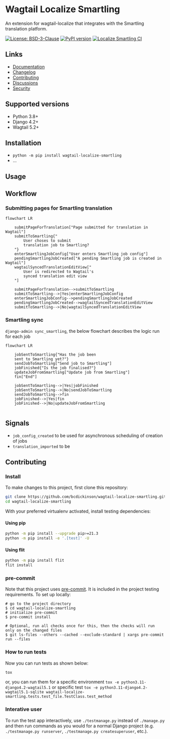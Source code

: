 # Wagtail Localize Smartling

An extension for wagtail-localize that integrates with the Smartling translation platform.

[![License: BSD-3-Clause](https://img.shields.io/badge/License-BSD--3--Clause-blue.svg)](https://opensource.org/licenses/BSD-3-Clause)
[![PyPI version](https://badge.fury.io/py/wagtail-localize-smartling.svg)](https://badge.fury.io/py/wagtail-localize-smartling)
[![Localize Smartling CI](https://github.com/bcdickinson/wagtail-localize-smartling/actions/workflows/test.yml/badge.svg)](https://github.com/bcdickinson/wagtail-localize-smartling/actions/workflows/test.yml)

## Links

- [Documentation](https://github.com/bcdickinson/wagtail-localize-smartling/blob/main/README.md)
- [Changelog](https://github.com/bcdickinson/wagtail-localize-smartling/blob/main/CHANGELOG.md)
- [Contributing](https://github.com/bcdickinson/wagtail-localize-smartling/blob/main/CONTRIBUTING.md)
- [Discussions](https://github.com/bcdickinson/wagtail-localize-smartling/discussions)
- [Security](https://github.com/bcdickinson/wagtail-localize-smartling/security)

## Supported versions

- Python 3.8+
- Django 4.2+
- Wagtail 5.2+

## Installation

- `python -m pip install wagtail-localize-smartling`
- ...


## Usage

<!--

TODO:
- Document settings
- Document requirements for setting up the Smartling project:
  - Country and region codes must match exactly
- Need to set up scheduled command

-->

## Workflow

<!-- TODO make sure this is fleshed out properly -->

### Submitting pages for Smartling translation

```mermaid
flowchart LR

    submitPageForTranslation["Page submitted for translation in Wagtail"]
    submitToSmartling{"
        User choses to submit
        translation job to Smartling?
    "}
    enterSmartlingJobConfig["User enters Smartling job config"]
    pendingSmartlingJobCreated["A pending Smartling job is created in Wagtail"]
    wagtailSyncedTranslationEditView["
        User is redirected to Wagtail's
        synced translation edit view
    "]

    submitPageForTranslation-->submitToSmartling
    submitToSmartling-->|Yes|enterSmartlingJobConfig
    enterSmartlingJobConfig-->pendingSmartlingJobCreated
    pendingSmartlingJobCreated-->wagtailSyncedTranslationEditView
    submitToSmartling-->|No|wagtailSyncedTranslationEditView
```

### Smartling sync

`django-admin sync_smartling`, the below flowchart describes the logic run for each job

```mermaid
flowchart LR

    jobSentToSmartling{"Has the job been
    sent to Smartling yet?"}
    sendJobToSmartling["Send job to Smartling"]
    jobFinished{"Is the job finalised?"}
    updateJobFromSmartling["Update job from Smartling"]
    fin["End"]

    jobSentToSmartling-->|Yes|jobFinished
    jobSentToSmartling-->|No|sendJobToSmartling
    sendJobToSmartling-->fin
    jobFinished-->|Yes|fin
    jobFinished-->|No|updateJobFromSmartling


```
## Signals

<!-- TODO -->
- `job_config_created` to be used for asynchronous scheduling of creation of jobs
- `translation_imported` to be

## Contributing

### Install

To make changes to this project, first clone this repository:

```sh
git clone https://github.com/bcdickinson/wagtail-localize-smartling.git
cd wagtail-localize-smartling
```

With your preferred virtualenv activated, install testing dependencies:

#### Using pip

```sh
python -m pip install --upgrade pip>=21.3
python -m pip install -e '.[test]' -U
```

#### Using flit

```sh
python -m pip install flit
flit install
```

### pre-commit

Note that this project uses [pre-commit](https://github.com/pre-commit/pre-commit).
It is included in the project testing requirements. To set up locally:

```shell
# go to the project directory
$ cd wagtail-localize-smartling
# initialize pre-commit
$ pre-commit install

# Optional, run all checks once for this, then the checks will run only on the changed files
$ git ls-files --others --cached --exclude-standard | xargs pre-commit run --files
```

### How to run tests

Now you can run tests as shown below:

```sh
tox
```

or, you can run them for a specific environment `tox -e python3.11-django4.2-wagtail5.1` or specific test
`tox -e python3.11-django4.2-wagtail5.1-sqlite wagtail-localize-smartling.tests.test_file.TestClass.test_method`


### Interative user

To run the test app interactively, use `./testmanage.py` instead of `./manage.py` and then run commands as you would for a normal Django project (e.g. `./testmanage.py runserver`, `./testmanage.py createsuperuser`, etc.).
